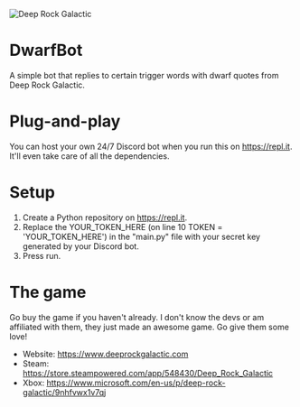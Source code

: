 ![Deep Rock Galactic](https://pcbuildsonabudget.com/wp-content/uploads/2019/02/Deep-Rock-Galactic-Banner.jpg)

# DwarfBot
 A simple bot that replies to certain trigger words with dwarf quotes from Deep Rock Galactic.

# Plug-and-play
 You can host your own 24/7 Discord bot when you run this on https://repl.it. It'll even take care of all the dependencies.
 
# Setup
 1. Create a Python repository on https://repl.it.
 2. Replace the YOUR_TOKEN_HERE (on line 10 TOKEN = 'YOUR_TOKEN_HERE') in the "main.py" file with your secret key generated by your Discord bot.
 3. Press run.

# The game
 Go buy the game if you haven't already. I don't know the devs or am affiliated with them, they just made an awesome game. Go give them some love!
 * Website: https://www.deeprockgalactic.com
 * Steam: https://store.steampowered.com/app/548430/Deep_Rock_Galactic
 * Xbox: https://www.microsoft.com/en-us/p/deep-rock-galactic/9nhfvwx1v7qj
